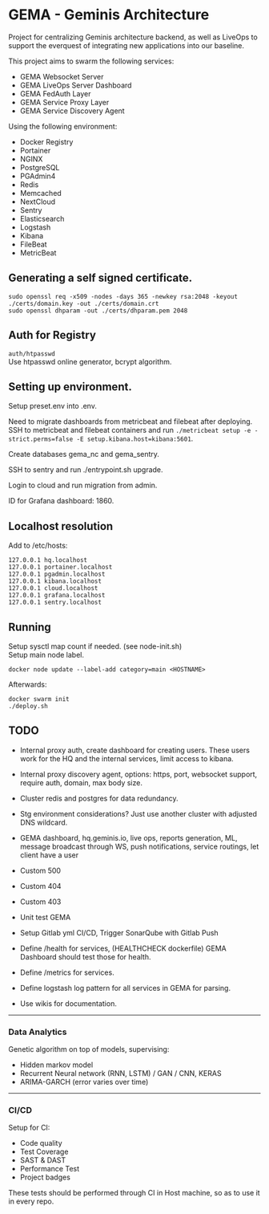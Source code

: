 # GEMA - Geminis Architecture

Project for centralizing Geminis architecture backend, as well as LiveOps to support the everquest of integrating new applications into our baseline.

This project aims to swarm the following services:

* GEMA Websocket Server
* GEMA LiveOps Server Dashboard
* GEMA FedAuth Layer
* GEMA Service Proxy Layer
* GEMA Service Discovery Agent

Using the following environment:

* Docker Registry
* Portainer
* NGINX
* PostgreSQL
* PGAdmin4
* Redis
* Memcached
* NextCloud
* Sentry
* Elasticsearch
* Logstash
* Kibana
* FileBeat
* MetricBeat

## Generating a self signed certificate.
`sudo openssl req -x509 -nodes -days 365 -newkey rsa:2048 -keyout ./certs/domain.key -out ./certs/domain.crt`  
`sudo openssl dhparam -out ./certs/dhparam.pem 2048`

## Auth for Registry
`auth/htpasswd`  
Use htpasswd online generator, bcrypt algorithm.

## Setting up environment.
Setup preset.env into .env.  

Need to migrate dashboards from metricbeat and filebeat after deploying.  
SSH to metricbeat and filebeat containers and run `./metricbeat setup -e -strict.perms=false -E setup.kibana.host=kibana:5601`.  

Create databases gema_nc and gema_sentry.  

SSH to sentry and run ./entrypoint.sh upgrade.  

Login to cloud and run migration from admin.  

ID for Grafana dashboard: 1860.  

## Localhost resolution
Add to /etc/hosts:  

```
127.0.0.1 hq.localhost
127.0.0.1 portainer.localhost
127.0.0.1 pgadmin.localhost
127.0.0.1 kibana.localhost
127.0.0.1 cloud.localhost
127.0.0.1 grafana.localhost
127.0.0.1 sentry.localhost
```

## Running

Setup sysctl map count if needed. (see node-init.sh)  
Setup main node label.  

`docker node update --label-add category=main <HOSTNAME>`  

Afterwards:  

`docker swarm init`  
`./deploy.sh`  

## TODO

* Internal proxy auth, create dashboard for creating users. These users work for the HQ and the internal services, limit access to kibana.
* Internal proxy discovery agent, options: https, port, websocket support, require auth, domain, max body size.
* Cluster redis and postgres for data redundancy.
* Stg environment considerations? Just use another cluster with adjusted DNS wildcard.
* GEMA dashboard, hq.geminis.io, live ops, reports generation, ML, message broadcast through WS, push notifications, service routings, let client have a user

* Custom 500
* Custom 404
* Custom 403
* Unit test GEMA
* Setup Gitlab yml CI/CD, Trigger SonarQube with Gitlab Push
* Define /health for services, (HEALTHCHECK dockerfile) GEMA Dashboard should test those for health.
* Define /metrics for services.
* Define logstash log pattern for all services in GEMA for parsing.
* Use wikis for documentation.

---

### Data Analytics
Genetic algorithm on top of models, supervising:  
* Hidden markov model
* Recurrent Neural network (RNN, LSTM) / GAN / CNN, KERAS
* ARIMA-GARCH (error varies over time)

---

### CI/CD
Setup for CI:

* Code quality
* Test Coverage
* SAST & DAST
* Performance Test
* Project badges

These tests should be performed through CI in Host machine, so as to use it in every repo.

